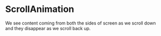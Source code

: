 # ScrollAnimation
We see content coming from both the sides of screen as we scroll down and they disappear as we scroll back up.
